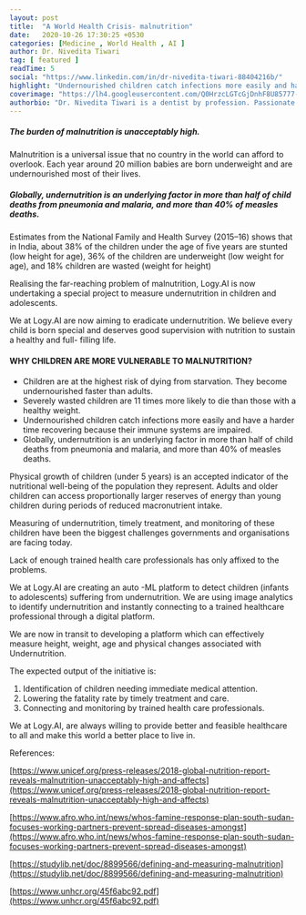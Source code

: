 ```yaml
---
layout: post
title:  "A World Health Crisis- malnutrition"
date:   2020-10-26 17:30:25 +0530
categories: [Medicine , World Health , AI ]
author: Dr. Nivedita Tiwari
tag: [ featured ]
readTime: 5
social: "https://www.linkedin.com/in/dr-nivedita-tiwari-88404216b/"
highlight: "Undernourished children catch infections more easily and have a harder time recovering because their immune systems are impaired"
coverimage: "https://lh4.googleusercontent.com/Q0HrzcLGTcGjDnhF8U85777-baIgyw1vOEllqE29AwnyJycb2ITjnsHQd0-T7K3BAngrSvREie2TIQWsGKlgpW-LY1_GD19odl8oma-f48FipzwpJQRax_ILnBkqBG0FIIKQLM-HOkfW1ENyfQ"
authorbio: "Dr. Nivedita Tiwari is a dentist by profession. Passionate about artificial intelligence and technology. Spearhead in A.I Dentistry.A part time science writer and blogger(health and lifestyle)."
---
```

##### The burden of malnutrition is unacceptably high.

Malnutrition is a universal issue that no country in the world can afford to overlook. Each year around 20 million babies are born underweight and are undernourished most of their lives.

##### Globally, undernutrition is an underlying factor in more than half of child deaths from pneumonia and malaria, and more than 40% of measles deaths.

Estimates from the National Family and Health Survey (2015–16) shows that in India, about 38% of the children under the age of five years are stunted (low height for age), 36% of the children are underweight (low weight for age), and 18% children are wasted (weight for height)

Realising the far-reaching problem of malnutrition, Logy.AI is now undertaking a special project to measure undernutrition in children and adolescents.

We at Logy.AI are now aiming to eradicate undernutrition. We believe every child is born special and deserves good supervision with nutrition to sustain a healthy and full- filling life.

#### WHY CHILDREN ARE MORE VULNERABLE TO MALNUTRITION?

* Children are at the highest risk of dying from starvation. They become undernourished faster than adults.
*  Severely wasted children are 11 times more likely to die than those with a healthy weight.
* Undernourished children catch infections more easily and have a harder time recovering because their immune systems are impaired.
* Globally, undernutrition is an underlying factor in more than half of child deaths from pneumonia and malaria, and more than 40% of measles deaths.

Physical growth of children (under 5 years) is an accepted indicator of the nutritional well-being of the population they represent. Adults and older children can access proportionally larger reserves of energy than young children during periods of reduced macronutrient intake.

Measuring of undernutrition, timely treatment, and monitoring of these children have been the biggest challenges governments and organisations are facing today.

Lack of enough trained health care professionals has only affixed to the problems.

We at Logy.AI are creating an auto -ML platform to detect children (infants to adolescents) suffering from undernutrition.
We are using image analytics to identify undernutrition and instantly connecting to a trained healthcare professional through a digital platform.

We are now in transit to developing a platform which can effectively measure height, weight, age and physical changes associated with Undernutrition.

The expected output of the initiative is:

1. Identification of children needing immediate medical attention.
2. Lowering the fatality rate by timely treatment and care.
3. Connecting and monitoring by trained health care professionals.

We at Logy.AI, are always willing to provide better and feasible healthcare to all and make this world a better place to live in.

References:

[https://www.unicef.org/press-releases/2018-global-nutrition-report-reveals-malnutrition-unacceptably-high-and-affects](https://www.unicef.org/press-releases/2018-global-nutrition-report-reveals-malnutrition-unacceptably-high-and-affects)

[https://www.afro.who.int/news/whos-famine-response-plan-south-sudan-focuses-working-partners-prevent-spread-diseases-amongst](https://www.afro.who.int/news/whos-famine-response-plan-south-sudan-focuses-working-partners-prevent-spread-diseases-amongst)

[https://studylib.net/doc/8899566/defining-and-measuring-malnutrition](https://studylib.net/doc/8899566/defining-and-measuring-malnutrition)

[https://www.unhcr.org/45f6abc92.pdf](https://www.unhcr.org/45f6abc92.pdf)